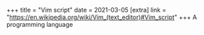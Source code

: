 +++
title = "Vim script"
date = 2021-03-05
[extra]
link = "https://en.wikipedia.org/wiki/Vim_(text_editor)#Vim_script"
+++
A programming language

